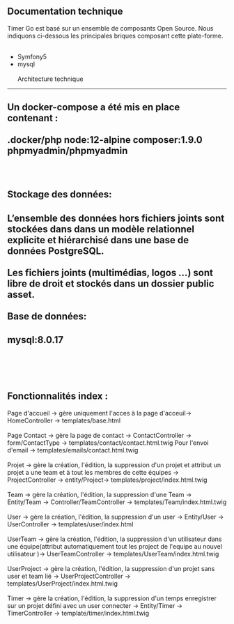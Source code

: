 Documentation technique
--------------------------------
Timer Go est basé sur un ensemble de composants Open Source. Nous indiquons ci-dessous les principales briques composant cette plate-forme.
<br><br>
- Symfony5
- mysql
<br><br>
Architecture technique
--------------------------------
Un docker-compose a été mis en place contenant :
<br><br>
.docker/php
node:12-alpine
composer:1.9.0
phpmyadmin/phpmyadmin
<br><br>
<br><br>
Stockage des données:
--------------------------------
L’ensemble des données hors fichiers joints sont stockées dans dans un modèle relationnel explicite et hiérarchisé dans une base de données PostgreSQL.
<br><br>
Les fichiers joints (multimédias, logos …) sont libre de droit  et stockés dans un dossier public asset.
<br><br>
Base de données:
--------------------------------
mysql:8.0.17
<br><br>
<br><br>
--------------------------------
Fonctionnalités index :
--------------------------------
Page d'accueil -> gère uniquement l'acces à la page d'acceuil-> HomeController -> templates/base.html
<br><br>
Page Contact -> gère la page de contact -> ContactController -> form/ContactType -> templates/contact/contact.html.twig
Pour l'envoi d'email -> templates/emails/contact.html.twig
<br><br>
Projet -> gère la création, l'édition, la suppression d'un projet et attribut un projet a une team et à tout les membres de cette équipes -> ProjectController -> entity/Project-> templates/project/index.html.twig
<br><br>
Team -> gère la création, l'édition, la suppression d'une Team -> Entity/Team -> Controller/TeamController -> templates/Team/index.html.twig
<br><br>
User -> gère la création, l'édition, la suppression  d'un user -> Entity/User -> UserController -> templates/user/index.html
<br><br>
UserTeam -> gère la création, l'édition, la suppression  d'un utilisateur dans une équipe(attribut automatiquement tout les project de l'equipe au nouvel utilisateur )-> UserTeamController -> templates/UserTeam/index.html.twig
<br><br>
UserProject -> gère la création, l'édition, la suppression d'un projet sans user et team lié -> UserProjectController -> templates/UserProject/index.html.twig
<br><br>
Timer -> gère la création, l'édition, la suppression d'un temps enregistrer sur un projet défini avec un user connecter -> Entity/Timer -> TimerController -> template/timer/index.html.twig



